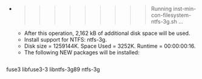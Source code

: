 * >>>>>>>>> Running inst-min-con-filesystem-ntfs-3g.sh ...
  * After this operation, 2,162 kB of additional disk space will be used.
  * Install support for NTFS: ntfs-3g.
  * Disk size = 1259144K. Space Used = 3252K. Runtime = 00:00:00:16.
  * The following NEW packages will be installed:
  ```bash
fuse3 libfuse3-3 libntfs-3g89 ntfs-3g
  ```
